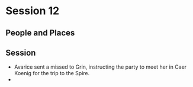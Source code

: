 
# Session 12
## People and Places
## Session
* Avarice sent a missed to Grin, instructing the party to meet her in Caer Koenig for the trip to the Spire.
* 
<!--stackedit_data:
eyJoaXN0b3J5IjpbLTIwODI1MTkyODcsMTE2OTQwNTM3Nl19
-->